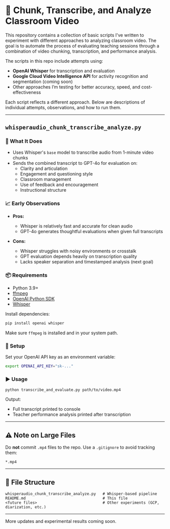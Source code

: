 # 🎥 Chunk, Transcribe, and Analyze Classroom Video

This repository contains a collection of basic scripts I've written to experiment with different approaches to analyzing classroom video. The goal is to automate the process of evaluating teaching sessions through a combination of video chunking, transcription, and performance analysis.

The scripts in this repo include attempts using:
- **OpenAI Whisper** for transcription and evaluation
- **Google Cloud Video Intelligence API** for activity recognition and segmentation (coming soon)
- Other approaches I’m testing for better accuracy, speed, and cost-effectiveness

Each script reflects a different approach. Below are descriptions of individual attempts, observations, and how to run them.

---

## `whisperaudio_chunk_transcribe_analyze.py`

### 🚀 What It Does

- Uses Whisper's `base` model to transcribe audio from 1-minute video chunks
- Sends the combined transcript to GPT-4o for evaluation on:
  - Clarity and articulation
  - Engagement and questioning style
  - Classroom management
  - Use of feedback and encouragement
  - Instructional structure

### 📈 Early Observations

- **Pros:**
  - Whisper is relatively fast and accurate for clean audio
  - GPT-4o generates thoughtful evaluations when given full transcripts

- **Cons:**
  - Whisper struggles with noisy environments or crosstalk
  - GPT evaluation depends heavily on transcription quality
  - Lacks speaker separation and timestamped analysis (next goal)

### 📦 Requirements

- Python 3.9+
- [ffmpeg](https://ffmpeg.org/download.html)
- [OpenAI Python SDK](https://github.com/openai/openai-python)
- [Whisper](https://github.com/openai/whisper)

Install dependencies:

```bash
pip install openai whisper
```

Make sure `ffmpeg` is installed and in your system path.

### 🔑 Setup

Set your OpenAI API key as an environment variable:

```bash
export OPENAI_API_KEY="sk-..."
```

### ▶️ Usage

```bash
python transcribe_and_evaluate.py path/to/video.mp4
```

Output:
- Full transcript printed to console
- Teacher performance analysis printed after transcription

---

## ⚠️ Note on Large Files

Do **not** commit `.mp4` files to the repo. Use a `.gitignore` to avoid tracking them:

```gitignore
*.mp4
```

---

## 📁 File Structure

```
whisperaudio_chunk_transcribe_analyze.py   # Whisper-based pipeline
README.md                                  # This file
<future files>                             # Other experiments (GCP, diarization, etc.)
```

---

More updates and experimental results coming soon.


